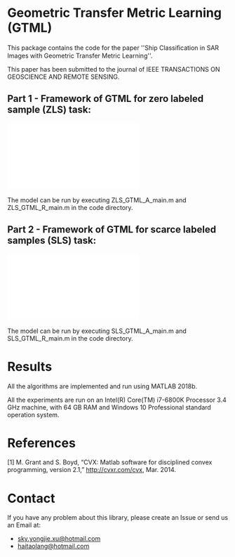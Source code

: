 Geometric Transfer Metric Learning (GTML)
=========================================
This package contains the code for the paper ''Ship Classiﬁcation in SAR Images with Geometric Transfer Metric Learning''.

This paper has been submitted to the journal of IEEE TRANSACTIONS ON GEOSCIENCE AND REMOTE SENSING.

Part 1 - Framework of GTML for zero labeled sample (ZLS) task:
---------------------------------------
![image](image/ZLS_framework.pdf)

The model can be run by executing ZLS_GTML_A_main.m and ZLS_GTML_R_main.m in the code directory.

Part 2 - Framework of GTML for scarce labeled samples (SLS) task:
------------------------------------------
![image](image/SLS_framework.pdf)

The model can be run by executing SLS_GTML_A_main.m and SLS_GTML_R_main.m in the code directory.

Results
=============
All the algorithms are implemented and run using MATLAB 2018b. 

All the experiments are run on an Intel(R) Core(TM) i7-6800K Processor 3.4 GHz machine, with 64 GB RAM and Windows 10 Professional standard operation system. 

References
==========
[1] M. Grant and S. Boyd, “CVX: Matlab software for disciplined convex programming, version 2.1,” http://cvxr.com/cvx, Mar. 2014.

Contact
========
If you have any problem about this library, please create an Issue or send us an Email at:

* sky.yongjie.xu@hotmail.com
* haitaolang@hotmail.com

